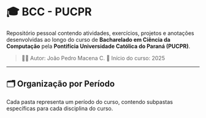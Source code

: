 # 🎓 BCC - PUCPR

Repositório pessoal contendo atividades, exercícios, projetos e anotações desenvolvidas ao longo do curso de **Bacharelado em Ciência da Computação** pela **Pontifícia Universidade Católica do Paraná (PUCPR)**.

> 👨‍💻 Autor: João Pedro Macena C.
> 📍 Início do curso: 2025  

---

## 🗂️ Organização por Período

Cada pasta representa um período do curso, contendo subpastas específicas para cada disciplina do curso.
